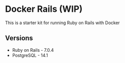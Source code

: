 # Docker Rails (WIP)
This is a starter kit for running Ruby on Rails with Docker

## Versions
* Ruby on Rails - 7.0.4
* PostgreSQL - 14.1
